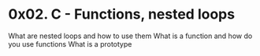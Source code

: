 # 0x02. C - Functions, nested loops
What are nested loops and how to use them
What is a function and how do you use functions
What is a prototype
